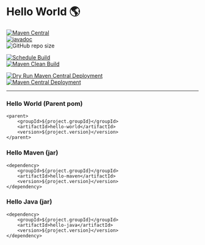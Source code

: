 # Hello World 🌎

[![Maven Central](https://maven-badges.herokuapp.com/maven-central/com.github.ershakiransari/hello-world/badge.svg)](https://maven-badges.herokuapp.com/maven-central/com.github.ershakiransari/hello-world)  
[![javadoc](https://javadoc.io/badge2/com.github.ershakiransari/hello-java/javadoc.svg)](https://javadoc.io/doc/com.github.ershakiransari/hello-java)  
![GitHub repo size](https://img.shields.io/github/repo-size/ershakiransari/hello-world?color=g&label=Repo%20Size&logo=github)

[![Schedule Build](https://github.com/ErShakirAnsari/hello-world/actions/workflows/schedule-build.yml/badge.svg)](https://github.com/ErShakirAnsari/hello-world/actions/workflows/schedule-build.yml)  
[![Maven Clean Build](https://github.com/ErShakirAnsari/hello-world/actions/workflows/mvn-clean-build.yml/badge.svg)](https://github.com/ErShakirAnsari/hello-world/actions/workflows/mvn-clean-build.yml)

[![Dry Run Maven Central Deployment](https://github.com/ErShakirAnsari/hello-world/actions/workflows/maven-central-deployment-dry-run.yml/badge.svg)](https://github.com/ErShakirAnsari/hello-world/actions/workflows/maven-central-deployment-dry-run.yml)  
[![Maven Central Deployment](https://github.com/ErShakirAnsari/hello-world/actions/workflows/maven-central-deployment.yml/badge.svg)](https://github.com/ErShakirAnsari/hello-world/actions/workflows/maven-central-deployment.yml)

---

### Hello World (Parent pom)

```
<parent>
    <groupId>${project.groupId}</groupId>
    <artifactId>hello-world</artifactId>
    <version>${project.version}</version>
</parent>
```

### Hello Maven (jar)

```
<dependency>
    <groupId>${project.groupId}</groupId>
    <artifactId>hello-maven</artifactId>
    <version>${project.version}</version>
</dependency>
```

### Hello Java (jar)

```
<dependency>
    <groupId>${project.groupId}</groupId>
    <artifactId>hello-java</artifactId>
    <version>${project.version}</version>
</dependency>
```